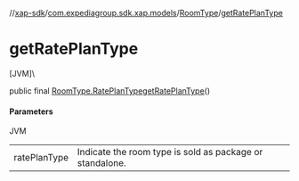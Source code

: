//[xap-sdk](../../../index.md)/[com.expediagroup.sdk.xap.models](../index.md)/[RoomType](index.md)/[getRatePlanType](get-rate-plan-type.md)

# getRatePlanType

[JVM]\

public final [RoomType.RatePlanType](-rate-plan-type/index.md)[getRatePlanType](get-rate-plan-type.md)()

#### Parameters

JVM

| | |
|---|---|
| ratePlanType | Indicate the room type is sold as package or standalone. |
